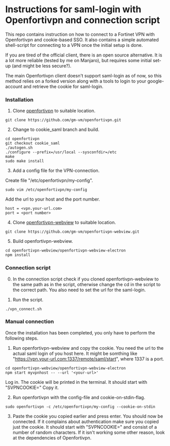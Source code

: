# Instructions for saml-login with Openfortivpn and connection script
This repo contains instruction on how to connect to a Fortinet VPN with Openfortivpn and cookie-based SSO. It also contains a simple automated shell-script for connecting to a VPN once the initial setup is done.

If you are tired of the official client, there is an open source alternative.
It is a lot more reliable (tested by me on Manjaro), but requires some initial set-up
(and might be less secure?).

The main Openfortivpn client doesn't support saml-login as of now, so this
method relies on a forked version along with a tools to login to your
google-account and retrieve the cookie for saml-login.

### Installation
1. Clone [openfortivpn](https://github.com/gm-vm/openfortivpn) to suitable
location.

```git clone https://github.com/gm-vm/openfortivpn.git```

2. Change to cookie_saml branch and build.
```
cd openfortivpn
git checkout cookie_saml
./autogen.sh
./configure --prefix=/usr/local --sysconfdir=/etc
make
sudo make install
```
3. Add a config file for the VPN-connection.

Create  file "/etc/openfortivpn/my-config".
```
sudo vim /etc/openfortivpn/my-config
```
Add the url to your host and the port number.
```
host = <vpn.your-url.com>
port = <port number>
```

4. Clone [openfortivpn-webview](https://github.com/gm-vm/openfortivpn-webview)
to suitable location.

```
git clone https://github.com/gm-vm/openfortivpn-webview.git
```

5. Build openfortivpn-webview.
```
cd openfortivpn-webview/openfortivpn-webview-electron
npm install
```

### Connection script
0. In the connection script check if you cloned openfortivpn-webview to the same
path as in the script, otherwise change the cd in the script to the correct
path. You also need to set the url for the saml-login.

1. Run the script.
```
./vpn_connect.sh
```

### Manual connection
Once the installation has been completed, you only have to perform the following steps.

1. Run openfortivpn-webview and copy the cookie. You need the url to the actual
saml login of you host here. It might be somthing like "https://vpn.your-url.com:1337/remote/saml/start", where 1337 is a port.
```
cd openfortivpn-webview/openfortivpn-webview-electron
npm start myvpnhost -- --url '<your-url>'
```
Log in. The cookie will be printed in the terminal. It should start with "SVPNCOOKIE=" Copy it.

2. Run openfortivpn with the config-file and cookie-on-stdin-flag.
```
sudo openfortivpn -c /etc/openfortivpn/my-config --cookie-on-stdin
```
3. Paste the cookie you copied earlier and press enter.
You should now be connected. If it complains about authentication make sure you copied just the cookie. It should start with "SVPNCOOKIE=" and consist of a number of random characters. If it isn't working some other reason, look at the dependencies of Openfortivpn.

